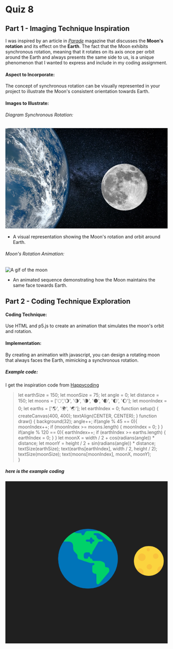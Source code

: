 # Quiz 8

## Part 1 - Imaging Technique Inspiration

I was inspired by an article in [*Parade*](https://www.google.https://parade.com/651086/marilynvossavant/moons-rotation/) magazine that discusses the **Moon's rotation** and its effect on the **Earth**. The fact that the Moon exhibits synchronous rotation, meaning that it rotates on its axis once per orbit around the Earth and always presents the same side to us, is a unique phenomenon that I wanted to express and include in my coding assignment.

#### Aspect to Incorporate: 
The concept of synchronous rotation can be visually represented in your project to illustrate the Moon's consistent orientation towards Earth.

#### Images to Illustrate:
###### Diagram Synchronous Rotation:
  ![An image of the moon and earth ](readmeimages/moon'srotation.png)
 - A visual representation showing the Moon's rotation and orbit around Earth.


######  Moon's Rotation Animation: 
![A gif of the moon ](readmeimages/moon.gif)
- An animated sequence demonstrating how the Moon maintains the same face towards Earth.


## Part 2 - Coding Technique Exploration

#### Coding Technique: 
Use HTML and p5.js to create an animation that simulates the moon's orbit and rotation.

#### Implementation: 
By creating an animation with javascript, you can design a rotating moon that always faces the Earth, mimicking a synchronous rotation.

##### Example code:
I get the inspiration code from [Happycoding](https://happycoding.io/tutorials/p5js/arrays/earth-moon-emoji-orbit)
>let earthSize = 150;
let moonSize = 75;
let angle = 0;
let distance = 150;
let moons = ['🌕','🌖', '🌗', '🌘', '🌑', '🌒', '🌓', '🌔'];
let moonIndex = 0;
let earths = ['🌎', '🌍', '🌏'];
let earthIndex = 0;
function setup() {
  createCanvas(400, 400);
  textAlign(CENTER, CENTER);
}
function draw() {
  background(32);
angle++;
if(angle % 45 == 0){
    moonIndex++;
    if (moonIndex >= moons.length) {
      moonIndex = 0;
    }
  }
  if(angle % 120 == 0){
    earthIndex++;
    if (earthIndex >= earths.length) {
      earthIndex = 0;
    }
  }
  let moonX = width / 2 + cos(radians(angle)) * distance;
  let moonY = height / 2 + sin(radians(angle)) * distance;
  textSize(earthSize);
  text(earths[earthIndex], width / 2, height / 2);
  textSize(moonSize);
  text(moons[moonIndex], moonX, moonY);  
}


##### here is the example coding 
![An image of a example code](readmeimages/happycoding.gif)


